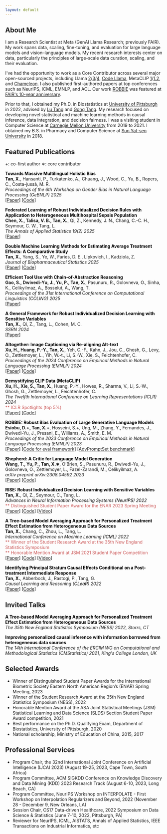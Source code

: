 ```yaml
---
layout: default
---
```

## About Me
I am a Research Scientist at Meta (GenAI Llama Research; previously FAIR). My work spans data, scaling, fine-tuning, and evaluation for large language models and vision–language models. My recent research interests center on data, particularly the principles of large-scale data curation, scaling, and their evaluation.

I've had the opportunity to work as a Core Contributor across several major open-sourced projects, including Llama [2](https://arxiv.org/pdf/2307.09288)/[3](https://arxiv.org/pdf/2407.21783)/[4](https://ai.meta.com/blog/llama-4-multimodal-intelligence/), [Code Llama](https://arxiv.org/pdf/2308.12950), MetaCLIP [1](https://arxiv.org/pdf/2309.16671)/[1.2](https://arxiv.org/pdf/2410.17251), and [Chameleon](https://arxiv.org/pdf/2405.09818). I also published first-authored papers at top conferences such as NeurIPS, ICML, EMNLP, and ACL. Our work [ROBBIE](https://arxiv.org/pdf/2311.18140) was featured at [FAIR's 10-year anniversary](https://ai.meta.com/blog/fair-progress-and-learnings-across-socially-responsible-ai-research/).

Prior to that, I obtained my Ph.D. in Biostatistics at [University of Pittsburgh](https://publichealth.pitt.edu/biostatistics) in 2022, advised by [Lu Tang](https://publichealth.pitt.edu/home/directory/lu-tang) and [Gong Tang](https://publichealth.pitt.edu/home/directory/gong-tang). My research focused on developing novel statistical and machine learning methods in causal inference, data integration, and decision fairness. I was a visiting student in Computer Science at [Carnegie Mellon University](https://www.cs.cmu.edu/) from 2019 to 2021. I obtained my B.S. in Pharmacy and Computer Science at [Sun Yat-sen University](https://www.sysu.edu.cn/sysuen/) in 2018. 

<!-- My research interest lies in developing novel statistical and machine learning methods in <font color='#000000'>causal inference</font>, <font color='#000000'>data integration</font>, and <font color='#000000'>decision fairness</font>. -->
<!-- <strong>data integration</strong>, and <strong>decision fairness</strong>.  -->

<!-- I had been a Graduate student researcher at [NRG Oncology](https://www.nrgoncology.org/) during my PhD. I interned at [Eli Lilly and Company](https://www.lilly.com/) in summer 2021 working with [Shu Yang](https://shuyang.wordpress.ncsu.edu/) and [Ilya Lipkovich](https://scholar.google.com/citations?user=m4bEhasAAAAJ&hl=en). I also worked with [Timothy Girard](https://ccm.pitt.edu/?q=content/girard-timothy) at Department of Critical Care Medicine, University of Pittsburgh.  -->

<!-- I enjoy volunteering. As well as being am a weekly cat care volunteer at [Humane Animal Rescue](https://www.humaneanimalrescue.org/), I was a pro-bono consultant at [Fourth River Solutions](http://www.fourthriversolutions.org/) for local businesses in Pittsburgh. I worked as a data science project reviewer in a global team at [DataKind](https://www.datakind.org/) to help identify impactful and innovative proposals that will help spur inclusive growth during the pandemic in summer 2020. -->


<!-- ## Education
<div align="left">
        <strong> University of Southern California, CA, USA (Aug 2015 - Dec 2018) </strong>
          <a href="https://www.usc.edu/" target="_blank" rel="external">
            <img border="0" src="usc_logo.jpg" align="right" width="70" height="70">
          </a> 
        <ul>
        <li>
          Doctor of Philosophy (Ph.D), Electrical Engineering</li>
        <li>
          Advisor: Prof. Ram Nevatia</li>
      </ul>      
      </div>

<div align="left">
        <strong> Tsinghua University, Beijing, China (Aug 2011 - Jun 2015) </strong>
          <a href="http://www.tsinghua.edu.cn/publish/newthuen/" target="_blank" rel="external">
            <img border="0" src="Tsinghua_Logo.png" align="right" width="70" height="70">
          </a> 
        <ul>
        <li>
          Bachelor of Engineering (B.E), Microelectronics</li>
        <li>
          Graduated with Excellent Thesis Award</li>
      </ul>      
      </div> -->


## Featured Publications
+: co-first author
∗: core contributor

<tr>
<td width="100%">
<p>
    <b><font color='#000000'>Towards Massive Multilingual Holistic Bias</font></b><br>
    <b><font color='#000000'>Tan, X.</font></b>, Hansanti, P., Turkatenko, A., Chuang, J., Wood, C., Yu, B., Ropers, C., Costa-jussà, M. R.<br>
    <em>Proceedings of the 6th Workshop on Gender Bias in Natural Language Processing (GeBNLP) 2025</em><br>
[<a href="https://aclanthology.org/2025.gebnlp-1.35/">Paper</a>] [<a href="https://github.com/facebookresearch/ResponsibleNLP/tree/main/mmhb">Code</a>]
</p>
</td>
</tr>

<tr>
<td width="100%">
<p>
    <b><font color='#000000'>Federated Learning of Robust Individualized Decision Rules with Application to Heterogeneous Multihospital Sepsis Population</font></b><br>
    <b>Chen, X., Talisa, V. B., <font color='#000000'>Tan, X.</font></b>, Qi, Z., Kennedy, J. N., Chang, C.-C. H., Seymour, C. W., Tang, L.<br>
    <em>The Annals of Applied Statistics 19(2) 2025</em><br>
[<a href="https://projecteuclid.org/journals/annals-of-applied-statistics/volume-19/issue-2/Federated-learning-of-robust-individualized-decision-rules-with-application-to/10.1214/25-AOAS2017.full">Paper</a>]
</p>
</td>
</tr>

<tr>
<td width="100%">
<p>
    <b><font color='#000000'>Double Machine Learning Methods for Estimating Average Treatment Effects: A Comparative Study</font></b><br>
    <b><font color='#000000'>Tan, X.</font></b>, Yang, S., Ye, W., Faries, D. E., Lipkovich, I., Kadziola, Z.<br>
    <em>Journal of Biopharmaceutical Statistics 2025</em><br>
[<a href="https://www.tandfonline.com/doi/abs/10.1080/10543406.2025.2489281">Paper</a>] [<a href="https://github.com/ellenxtan/RealWorld-DoublyRobustML">Code</a>]
</p>
</td>
</tr>

<tr>
<td width="100%">
<p>
    <b><font color='#000000'>Efficient Tool Use with Chain-of-Abstraction Reasoning</font></b><br>
    <b>Gao, S., Dwivedi-Yu, J., Yu, P., <font color='#000000'>Tan, X.</font></b>, Pasunuru, R., Golovneva, O., Sinha, K., Celikyilmaz, A., Bosselut, A., Wang, T.<br>
    <em>Proceedings of the 31st International Conference on Computational Linguistics (COLING) 2025</em><br>
[<a href="https://aclanthology.org/2025.coling-main.185/">Paper</a>]
</p>
</td>
</tr>

<tr>
<td width="100%">
<p>
    <b><font color='#000000'>A General Framework for Robust Individualized Decision Learning with Sensitive Variables</font></b><br>
    <b><font color='#000000'>Tan, X.</font></b>, Qi, Z., Tang, L., Cohen, M. C.<br>
    <em>SSRN 2024</em><br>
[<a href="https://ssrn.com/abstract=4722923">Paper</a>]
</p>
</td>
</tr>

<tr>
<td width="100%">
<p>
    <b><font color='#000000'>Altogether: Image Captioning via Re-aligning Alt-text</font></b><br>
    <b>Xu, H., Huang, P.-Y., <font color='#000000'>Tan, X.</font></b>, Yeh, C.-F., Kahn, J., Jou, C., Ghosh, G., Levy, O., Zettlemoyer, L., Yih, W.-t., Li, S.-W., Xie, S., Feichtenhofer, C.<br>
    <em>Proceedings of the 2024 Conference on Empirical Methods in Natural Language Processing (EMNLP) 2024</em><br>
[<a href="https://aclanthology.org/2024.emnlp-main.193/">Paper</a>] [<a href="https://github.com/facebookresearch/MetaCLIP">Code</a>]
</p>
</td>
</tr>

<tr>
<td width="100%">
<p>
    <b><font color='#000000'>Demystifying CLIP Data (MetaCLIP)</font></b><br>
    <b>Xu, H., Xie, S., <font color='#000000'>Tan, X.</font></b>, Huang, P.-Y., Howes, R., Sharma, V., Li, S.-W., Ghosh, G., Zettlemoyer, L., Feichtenhofer, C.<br>
    <em>The Twelfth International Conference on Learning Representations (ICLR) 2024</em><br>
    <font color='#CD5C5C'>** ICLR Spotlights (top 5%)</font><br>
[<a href="https://openreview.net/forum?id=5BCFlnfE1g">Paper</a>] [<a href="https://github.com/facebookresearch/MetaCLIP">Code</a>]
</p>
</td>
</tr>

<tr>
<td width="100%">
<p>
    <b><font color='#000000'>ROBBIE: Robust Bias Evaluation of Large Generative Language Models</font></b><br>
    <b>Esiobu, D.+, <font color='#000000'>Tan, X.+</font></b>, Hosseini, S.+, Ung, M., Zhang, Y., Fernandes, J., Dwivedi-Yu, J., Presani, E., Williams, A., Smith, E. M.<br>
    <em>Proceedings of the 2023 Conference on Empirical Methods in Natural Language Processing (EMNLP) 2023</em><br>
[<a href="https://aclanthology.org/2023.emnlp-main.230/">Paper</a>] [<a href="https://github.com/facebookresearch/ResponsibleNLP/tree/main/robbie">Code for eval framework</a>] [<a href="https://github.com/facebookresearch/ResponsibleNLP/tree/main/AdvPromptSet">AdvPromptSet benchmark</a>]
</p>
</td>
</tr>

<tr>
<td width="100%">
<p>
    <b><font color='#000000'>Shepherd: A Critic for Language Model Generation</font></b><br>
    <b>Wang, T., Yu, P., <font color='#000000'>Tan, X.∗</font></b>, O’Brien, S., Pasunuru, R., Dwivedi-Yu, J., Golovneva, O., Zettlemoyer, L., Fazel-Zarandi, M., Celikyilmaz, A.<br>
    <em>arXiv preprint arXiv:2308.04592 2023</em><br>
[<a href="https://arxiv.org/abs/2308.04592">Paper</a>] [<a href="https://github.com/facebookresearch/Shepherd">Code</a>]
</p>
</td>
</tr>

<tr>
<td width="100%">
<p>
    <b><font color='#000000'>RISE: Robust Individualized Decision Learning with Sensitive Variables</font></b><br>
    <b><font color='#000000'>Tan, X.</font></b>, Qi, Z., Seymour, C., Tang, L.<br>
    <em>Advances in Neural Information Processing Systems (<font color='#000000'>NeurIPS</font>) 2022</em><br>
    <font color='#CD5C5C'>** Distinguished Student Paper Award for the ENAR 2023 Spring Meeting</font><br>
[<a href="https://arxiv.org/abs/2211.06569">Paper</a>] [<a href="https://github.com/ellenxtan/rise">Code</a>] [<a href="">Video</a>]
</p>
</td>
</tr>


<tr>
<td width="100%">
<p>
    <b><font color='#000000'>A Tree-based Model Averaging Approach for Personalized Treatment Effect Estimation from Heterogeneous Data Sources</font></b><br>
    <b><font color='#000000'>Tan, X.</font></b>, Chang, C., Zhou, L., Tang, L.<br>
    <em>International Conference on Machine Learning (<font color='#000000'>ICML</font>) 2022</em><br>
    <font color='#CD5C5C'>** Winner of the Student Research Award at the 35th New England Statistics Symposium</font><br>
    <font color='#CD5C5C'>** Honorable Mention Award at JSM 2021 Student Paper Competition</font><br>
[<a href="https://proceedings.mlr.press/v162/tan22a/tan22a.pdf">Paper</a>] [<a href="https://github.com/ellenxtan/ifedtree">Code</a>] [<a href="https://slideslive.com/38984007/a-treebased-model-averaging-approach-for-personalized-treatment-effect-estimation-from-heterogeneous-data-sources">Video</a>]
</p>
</td>
</tr>


<tr>
<td width="100%">
<p>
    <b><font color='#000000'>Identifying Principal Stratum Causal Effects Conditional on a Post-treatment Intermediate Response</font></b><br>
    <b><font color='#000000'>Tan, X.</font></b>, Abberbock, J., Rastogi, P., Tang, G.<br>
    <em>Causal Learning and Reasoning (<font color='#000000'>CLeaR</font>) 2022</em><br>
[<a href="https://proceedings.mlr.press/v177/tan22a/tan22a.pdf">Paper</a>] [<a href="https://github.com/ellenxtan/ps_ate">Code</a>] 
</p>
</td>
</tr>


## Invited Talks

<tr>
<td width="100%">
<p>
    <b><font color='#000000'>A Tree-based Model Averaging Approach for Personalized Treatment Effect Estimation from Heterogeneous Data Sources</font></b><br>
    <!-- <b>Xiaoqing Tan</b><br> -->
    <em>The 35th New England Statistics Symposium (NESS) 2022, Storrs, CT</em><br>
</p>
</td>
</tr>

<tr>
<td width="100%">
<p>
    <b><font color='#000000'>Improving personalized causal inference with information borrowed from heterogeneous data sources</font></b><br>
    <!-- <b>Xiaoqing Tan</b><br> -->
    <em>The 14th International Conference of the ERCIM WG on Computational and Methodological Statistics (CMStatistics) 2021, King's College London, UK</em><br>
</p>
</td>
</tr>


## Selected Awards

- Winner of Distinguished Student Paper Awards for the International Biometric Society Eastern North American Region’s (ENAR) Spring Meeting, 2023
- Winner of the Student Research Award at the 35th New England Statistics Symposium (NESS), 2022
- Honorable Mention Award at the ASA Joint Statistical Meetings (JSM) Statistical Learning and Data Science (SLDS) Section Student Paper Award competition, 2021
- Best performance on the Ph.D. Qualifying Exam, Department of Biostatistics, University of Pittsburgh, 2020
- National scholarship, Ministry of Education of China, 2015, 2017


## Professional Services

- Program Chair, the 32nd International Joint Conference on Artificial Intelligence (IJCAI 2023) (August 19-25, 2023, Cape Town, South Africa)
- Program Committee, ACM SIGKDD Conference on Knowledge Discovery and Data Mining (KDD) 2023 Research Track (August 6-10, 2023, Long Beach, CA)
- Program Committee, NeurIPS Workshop on INTERPOLATE - First Workshop on Interpolation Regularizers and Beyond, 2022 (November 28 - December 9, New Orleans, LA)
- Session Chair, CS17 Data-driven Healthcare, 2022 Symposium on Data Science & Statistics (June 7-10, 2022, Pittsburgh, PA)
- Reviewer for NeurIPS, ICML, AISTATS, Annals of Applied Statistics, IEEE Transactions on Industrial Informatics, etc


